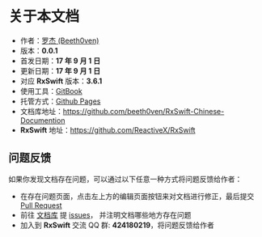 # 关于本文档

* 作者：[罗杰 (Beeth0ven)](https://github.com/beeth0ven)
* 版本：**0.0.1**
* 首发日期：**17 年 9 月 1 日**
* 更新日期：**17 年 9 月 1 日**
* 对应 **RxSwift** 版本：**3.6.1**
* 使用工具：[GitBook](https://www.gitbook.com)
* 托管方式：[Github Pages](https://pages.github.com)
* 文档库地址：https://github.com/beeth0ven/RxSwift-Chinese-Documention
* **RxSwift** 地址：https://github.com/ReactiveX/RxSwift

## 问题反馈

如果你发现文档存在问题，可以通过以下任意一种方式将问题反馈给作者：
  * 在存在问题页面，点击左上方的编辑页面按钮来对文档进行修正，最后提交 [Pull Request](https://help.github.com/articles/about-pull-requests/)
  * 前往 [文档库](https://github.com/beeth0ven/RxSwift-Chinese-Documention) 提 [issues](https://github.com/beeth0ven/RxSwift-Chinese-Documention/issues)， 并注明文档哪些地方存在问题
  * 加入到 **RxSwift** 交流 QQ 群: **424180219**，将问题反馈给作者
